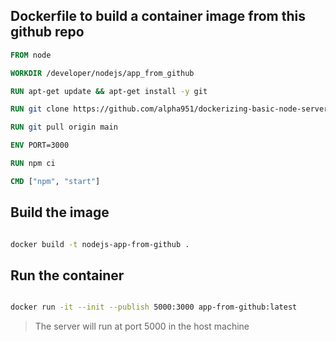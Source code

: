 ## Dockerfile to build a container image from this github repo

```dockerfile
FROM node

WORKDIR /developer/nodejs/app_from_github

RUN apt-get update && apt-get install -y git

RUN git clone https://github.com/alpha951/dockerizing-basic-node-server.git .

RUN git pull origin main

ENV PORT=3000

RUN npm ci

CMD ["npm", "start"]
```

## Build the image

```bash

docker build -t nodejs-app-from-github .

```

## Run the container

```bash

docker run -it --init --publish 5000:3000 app-from-github:latest

```
> The server will run at port 5000 in the host machine